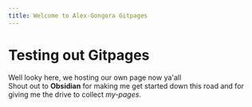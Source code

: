 ```yaml
---
title: Welcome to Alex-Gongora Gitpages
---
```


# Testing out Gitpages

Well looky here, we hosting our own page now ya'all  
Shout out to **Obsidian** for making me get started down this road and for giving me the drive to collect *my-pages*.
